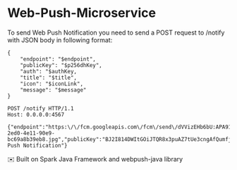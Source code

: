 # Web-Push-Microservice

To send Web Push Notification you need to send a POST request to /notify with JSON body in following format:

```
{
	"endpoint": "$endpoint",
	"publicKey": "$p256dhKey",
	"auth": "$authKey,
	"title": "$title",
	"icon": "$iconLink",
	"message": "$message"
}
```

```
POST /notify HTTP/1.1
Host: 0.0.0.0:4567

{"endpoint":"https:\/\/fcm.googleapis.com\/fcm\/send\/dVVizEHb6bU:APA91bHuHM0Bhy8nsNduGVPzRlLwjGpnp1knE8mEy_ErJn9BIcL7nkGlKctz2PO4Zzxzew3NwBHjHZRfhqQTmlGSSUV5r5lcSRQ_HbIXGW6Th3xBFrrv5CqGyIooYHg71Pfg7mWGf7Wu","auth":"Wi9maVRy4tbubXzCTOdljg==","icon":"\/public\/shop_logo\/402881575ce3234b015ce32351bf000b\/29457102-2ed0-4e11-90e9-bc69a8b39eb8.jpg","publicKey":"BJ2I814DWItGOiJTQR8x3puAZ7tUe3cngAfQumfj5pXdiSvIEZQw_19hRbp9l80VdfVcvN8nm7Y2qoWzN64AoS0=","title":"WebPushDemo","message":"Received Push Notification"}
```

:envelope: Built on Spark Java Framework and webpush-java library
